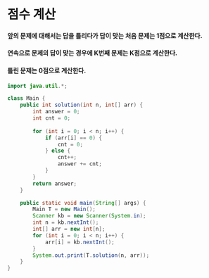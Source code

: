 # 점수 계산

#### 앞의 문제에 대해서는 답을 틀리다가 답이 맞는 처음 문제는 1점으로 계산한다.

#### 연속으로 문제의 답이 맞는 경우에 K번째 문제는 K점으로 계산한다.

#### 틀린 문제는 0점으로 계산한다.

```java
import java.util.*;

class Main {
    public int solution(int n, int[] arr) {
        int answer = 0;
        int cnt = 0;
        
        for (int i = 0; i < n; i++) {
            if (arr[i] == 0) {
                cnt = 0;
            } else {
                cnt++;
                answer += cnt;
            }
        }
        return answer;
    }

    public static void main(String[] args) {
        Main T = new Main();
        Scanner kb = new Scanner(System.in);
        int n = kb.nextInt();
        int[] arr = new int[n];
        for (int i = 0; i < n; i++) {
            arr[i] = kb.nextInt();
        }
        System.out.print(T.solution(n, arr));
    }
}
```